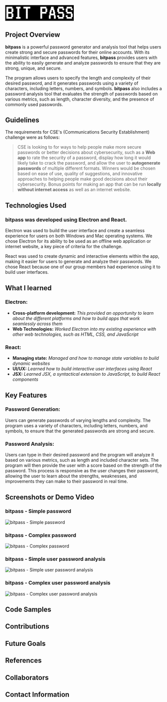 
<a href="https://devpost.com/software/bit-pass">
  <img src="public/readmelogo.png" alt="bitpass - Welcome" width="220">
</a>



## Project Overview

**bitpass** is a powerful password generator and analysis tool that helps users
create strong and secure passwords for their online accounts. With its minimalistic
interface and advanced features, **bitpass** provides users with the ability to easily
generate and analyze passwords to ensure that they are strong, unique, and secure.

The program allows users to specify the length and complexity of their desired password,
and it generates passwords using a variety of characters, including letters, numbers, and
symbols. **bitpass** also includes a password analysis tool that evaluates the strength of
passwords based on various metrics, such as length, character diversity, and the presence of
commonly used passwords.

## Guidelines

The requirements for CSE's (Communications Security Establishment) challenge were as follows:

> CSE is looking to for ways to help people make more secure passwords
> or better decisions about cybersecurity, such as a **Web app** to rate the
> security of a password, display how long it would likely take to crack
> the password, and allow the user to **autogenerate passwords** of multiple
> different formats. Winners would be chosen based on ease of use,
> quality of suggestions, and innovative approaches to helping people
> make good decisions about their cybersecurity. Bonus points for making
> an app that can be run **locally without internet access** as well as an
> internet website.

## Technologies Used

### **bitpass** was developed using **Electron** and **React**.

Electron was used to build the user interface and create a seamless experience for users on both
Windows and Mac operating systems. We chose Electron for its ability to be used as an offline web application or
internet website, a key piece of criteria for the challenge.

React was used to create dynamic and interactive elements within the app, making it easier for users to
generate and analyze their passwords. We chose React because one of our group members had experience using
it to build user interfaces.

## What I learned

### Electron:

- **Cross-platform development:** _This provided an opportunity to learn about the different platforms
  and how to build apps that work seamlessly across them_
- **Web Technologies:** _Worked Electron into my existing experience with other web technologies, such as
  HTML, CSS, and JavaScript_

### React:

- **Managing state:** _Managed and how to manage state variables to build dynamic websites_
- **UI/UX:** _Learned how to build interactive user interfaces using React_
- **JSX:** _Learned JSX, a syntactical extension to JavaScript, to build React components_

## Key Features

### Password Generation:

Users can generate passwords of varying lengths and complexity. The program uses a variety of characters, including
letters, numbers, and symbols, to ensure that the generated passwords are strong and secure.
### Password Analysis:
Users can type in their desired password and the program will analyze it based on various metrics, 
such as length and included character sets. The program will then provide the user with a score based 
on the strength of the password. This process is responsive as the user changes their password, allowing 
the user to learn about the strengths, weaknesses, and improvements they can make to their password in real time.
## Screenshots or Demo Video

### bitpass - Simple password
<img width="250px" src="https://d112y698adiu2z.cloudfront.net/photos/production/software_photos/002/354/330/datas/gallery.jpg" alt="bitpass - Simple password">

### bitpass - Complex password
<img width="250px" src="https://d112y698adiu2z.cloudfront.net/photos/production/software_photos/002/355/336/datas/gallery.jpg" alt="bitpass - Complex password">

### bitpass - Simple user password analysis
<img width="250px" src="https://d112y698adiu2z.cloudfront.net/photos/production/software_photos/002/355/334/datas/gallery.jpg" alt="bitpass - Simple user password analysis">

### bitpass - Complex user password analysis
<img  width="250px" src="https://d112y698adiu2z.cloudfront.net/photos/production/software_photos/002/355/332/datas/gallery.jpg" alt="bitpass - Complex user password analysis">


## Code Samples

## Contributions

## Future Goals

## References

## Collaborators

## Contact Information

